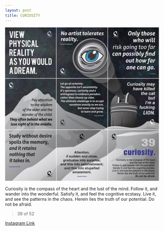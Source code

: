 ```yaml
---
layout: post
title: CURIOSITY
---
```


![39 CURIOSITY](/images/dc39.jpg)

Curiosity is the compass of the heart and the lust of the mind. Follow it, and wander into the wonderful. Satisfy it, and feel the cognitive ecstasy. Live it, and see the patterns in the chaos. Herein lies the truth of our potential. Do not be afraid.

> 39 of 52

[Instagram Link](https://www.instagram.com/p/uOCNGlxMrC/)
